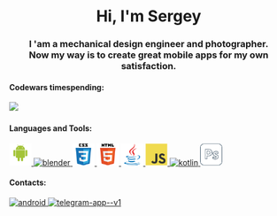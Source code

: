 <h1 align="center">Hi, I'm Sergey</h1>
<h3 align="center">I 'am a mechanical design engineer and photographer. <br/> Now my way is to create great mobile apps for my own satisfaction.</h3>

<h4 align="left">Codewars timespending:</h4>
<img src="https://www.codewars.com/users/Sutemi67/badges/small" >

<h4 align="left">Languages and Tools:</h4>
<p align="left"> <a href="https://developer.android.com" target="_blank" rel="noreferrer"> <img src="https://raw.githubusercontent.com/devicons/devicon/master/icons/android/android-original-wordmark.svg" alt="android" width="40" height="40"/> </a> <a href="https://www.blender.org/" target="_blank" rel="noreferrer"> <img src="https://download.blender.org/branding/community/blender_community_badge_white.svg" alt="blender" width="40" height="40"/> </a> <a href="https://www.w3schools.com/css/" target="_blank" rel="noreferrer"> <img src="https://raw.githubusercontent.com/devicons/devicon/master/icons/css3/css3-original-wordmark.svg" alt="css3" width="40" height="40"/> </a> <a href="https://www.w3.org/html/" target="_blank" rel="noreferrer"> <img src="https://raw.githubusercontent.com/devicons/devicon/master/icons/html5/html5-original-wordmark.svg" alt="html5" width="40" height="40"/> </a> <a href="https://www.java.com" target="_blank" rel="noreferrer"> <img src="https://raw.githubusercontent.com/devicons/devicon/master/icons/java/java-original.svg" alt="java" width="40" height="40"/> </a> <a href="https://developer.mozilla.org/en-US/docs/Web/JavaScript" target="_blank" rel="noreferrer"> <img src="https://raw.githubusercontent.com/devicons/devicon/master/icons/javascript/javascript-original.svg" alt="javascript" width="40" height="40"/> </a> <a href="https://kotlinlang.org" target="_blank" rel="noreferrer"> <img src="https://www.vectorlogo.zone/logos/kotlinlang/kotlinlang-icon.svg" alt="kotlin" width="40" height="40"/> </a> <a href="https://www.photoshop.com/en" target="_blank" rel="noreferrer"> <img src="https://raw.githubusercontent.com/devicons/devicon/master/icons/photoshop/photoshop-line.svg" alt="photoshop" width="40" height="40"/> </a> </p>

<h4 align="left">Contacts:</h4>
<p align="left"> <a href="https://developer.android.com" target="_blank" rel="noreferrer"> <img src="https://img.icons8.com/color/48/gmail--v1.png"  alt="android" width="40" height="40"/> </a><a href="https://t.me/Sutemi67" target="_blank" rel="noreferrer"> <img width="40" height="40" src="https://img.icons8.com/color/48/telegram-app--v1.png" alt="telegram-app--v1"/>


